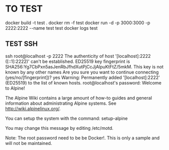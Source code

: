 # TO TEST

docker build -t test .
docker rm -f test
docker run -d -p 3000:3000 -p 2222:2222 --name test test
docker logs test

## TEST SSH

ssh root@localhost -p 2222
The authenticity of host '[localhost]:2222 ([::1]:2222)' can't be established.
ED25519 key fingerprint is SHA256:Yg7CbPxn5asJenRbJfhdXutPjCcJjAlpuKtFtZ/5mkM.
This key is not known by any other names
Are you sure you want to continue connecting (yes/no/[fingerprint])? yes
Warning: Permanently added '[localhost]:2222' (ED25519) to the list of known hosts.
root@localhost's password:
Welcome to Alpine!

The Alpine Wiki contains a large amount of how-to guides and general
information about administrating Alpine systems.
See <http://wiki.alpinelinux.org/>.

You can setup the system with the command: setup-alpine

You may change this message by editing /etc/motd.

Note: The root password need to be be Docker!.
This is only a sample and will not be maintained.
